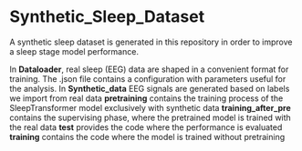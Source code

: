 # Synthetic_Sleep_Dataset

A synthetic sleep dataset is generated in this repository in order to improve a sleep stage model performance. 

In **Dataloader**, real sleep (EEG) data are shaped in a convenient format for training.
The .json file contains a configuration with parameters useful for the analysis.
In **Synthetic_data** EEG signals are generated based on labels we import from real data
**pretraining** contains the training process of the SleepTransformer model exclusively with synthetic data
**training_after_pre** contains the supervising phase, where the pretrained model is trained with the real data 
**test** provides the code where the performance is evaluated
**training** contains the code where the model is trained without pretraining
